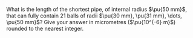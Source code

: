 What is the length of the shortest pipe, of internal radius $\pu{50 mm}$, that can fully contain $21$ balls of radii $\pu{30 mm}, \pu{31 mm}, \dots, \pu{50 mm}$?
Give your answer in micrometres ($\pu{10^{-6} m}$) rounded to the nearest integer.